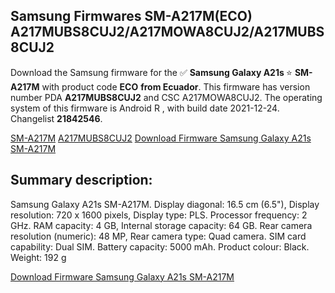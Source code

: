 <h2>Samsung Firmwares SM-A217M(ECO) A217MUBS8CUJ2/A217MOWA8CUJ2/A217MUBS8CUJ2</h2>
Download the Samsung firmware for the ✅ <strong>Samsung Galaxy A21s </strong> ⭐ <strong>SM-A217M</strong> with product code <strong>ECO</strong> <strong> from Ecuador</strong>. This firmware has version number PDA <strong>A217MUBS8CUJ2</strong> and CSC A217MOWA8CUJ2. The operating system of this firmware is Android R , with build date 2021-12-24. Changelist <strong>21842546</strong>.

[SM-A217M](https://samfirm.shop/samsung/model/SM-A217M)
[A217MUBS8CUJ2](https://samfirm.shop/samsung/pda/A217MUBS8CUJ2)
[Download Firmware Samsung Galaxy A21s SM-A217M](https://samfirm.shop/samsung/firmware/485325)
<h2>Summary description:</h2>
<p>Samsung Galaxy A21s SM-A217M. Display diagonal: 16.5 cm (6.5"), Display resolution: 720 x 1600 pixels, Display type: PLS. Processor frequency: 2 GHz. RAM capacity: 4 GB, Internal storage capacity: 64 GB. Rear camera resolution (numeric): 48 MP, Rear camera type: Quad camera. SIM card capability: Dual SIM. Battery capacity: 5000 mAh. Product colour: Black. Weight: 192 g</p>


[Download Firmware Samsung Galaxy A21s SM-A217M](https://samfirm.shop/samsung/firmware/485325)
